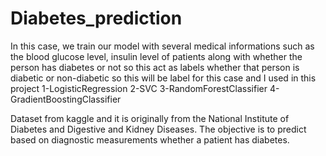# Diabetes_prediction

In this case, we train our model with several medical informations such as the blood glucose level, insulin level of patients along with whether the person has diabetes or not so this act as labels whether that person is diabetic or non-diabetic so this will be label for this case and I used in this project
1-LogisticRegression
2-SVC
3-RandomForestClassifier
4-GradientBoostingClassifier

Dataset from kaggle and it is originally from the National Institute of Diabetes and Digestive and Kidney Diseases. The objective is to predict based on diagnostic measurements whether a patient has diabetes.
